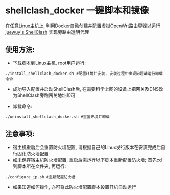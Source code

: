 # shellclash_docker 一键脚本和镜像
在任意Linux主机上, 利用Docker自动创建并配置虚拟OpenWrt路由容器以运行 [juewuy's ShellClash](https://github.com/juewuy/ShellClash) 实现旁路由透明代理

## 使用方法: 
- 下载脚本到Linux主机, root用户运行:
```
./install_shellclash_docker.sh #配置环境并安装, 安装过程中出现问题请运行卸载命令
```

- 成功导入配置并启动ShellClash后, 在需要科学上网的设备上把网关及DNS改为ShellClash旁路网关地址即可


- 卸载命令:
```
./uninstall_shellclash_docker.sh #重置环境并卸载
```

## 注意事项:
- 宿主机重启后会重置防火墙配置, 请根据自己的Linux发行版本在安装完成后自行固化防火墙配置
- 如未保存宿主机防火墙配置, 重启后需运行以下脚本重新配置防火墙; 首先cd到脚本所在文件夹, 再运行:
```
./configure_ip.sh #重新配置防火墙
```
- 如果知道如何操作, 亦可将此防火墙配置脚本设置开机自动运行
